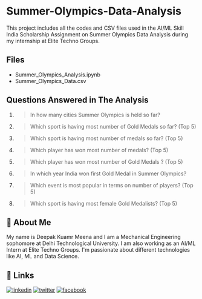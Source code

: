 # Summer-Olympics-Data-Analysis

This project includes all the codes and CSV files used in the AI/ML Skill India Scholarship Assignment on Summer Olympics Data Analysis during my internship at Elite Techno Groups.

## Files

- Summer_Olympics_Analysis.ipynb
- Summer_Olympics_Data.csv
  
## Questions Answered in The Analysis

1. >In how many cities Summer Olympics is held so far?
2. >Which sport is having most number of Gold Medals so far? (Top 5)
3. >Which sport is having most number of medals so far? (Top 5)
4. >Which player has won most number of medals? (Top 5)
5. >Which player has won most number of Gold Medals ? (Top 5)
6. >In which year India won first Gold Medal in Summer Olympics?
7. >Which event is most popular in terms on number of players? (Top 5)
8. >Which sport is having most female Gold Medalists? (Top 5)
  
## 🚀 About Me

My name is Deepak Kuamr Meena and I am a Mechanical Engineering sophomore at Delhi Technological University. I am also working as an AI/ML Intern at Elite Techno Groups. I'm passionate about different technologies like AI, ML and Data Science.

## 🔗 Links

[![linkedin](https://img.shields.io/badge/linkedin-0A66C2?style=for-the-badge&logo=linkedin&logoColor=white)](https://www.linkedin.com/in/deepak-meena-08b302216/)
[![twitter](https://img.shields.io/badge/twitter-0A66C2?style=for-the-badge&logo=twitter&logoColor=white)](https://twitter.com/deepak_rj29)
[![facebook](https://img.shields.io/badge/facebook-1DA1F2?style=for-the-badge&logo=facebook&logoColor=white)](https://www.facebook.com/profile.php?id=100040596649222)
  
